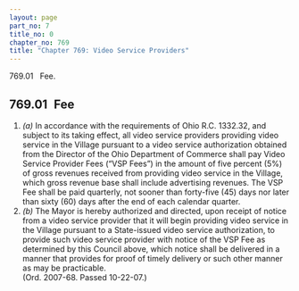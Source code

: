 ```yaml
---
layout: page
part_no: 7
title_no: 0
chapter_no: 769
title: "Chapter 769: Video Service Providers"
---
```


769.01   Fee.

## 769.01   Fee

<p class="Markdown-list--a-1-A"></p>

1. _(a)_ In accordance with the requirements of Ohio R.C. 1332.32, and subject
to its taking effect, all video service providers providing video service in
the Village pursuant to a video service authorization obtained from the
Director of the Ohio Department of Commerce shall pay Video Service Provider
Fees (“VSP Fees”) in the amount of five percent (5%) of gross revenues received
from providing video service in the Village, which gross revenue base shall
include advertising revenues. The VSP Fee shall be paid quarterly, not sooner
than forty-five (45) days nor later than sixty (60) days after the end of each
calendar quarter.
2. _(b)_ The Mayor is hereby authorized and directed, upon receipt of notice
from a video service provider that it will begin providing video service in the
Village pursuant to a State-issued video service authorization, to provide such
video service provider with notice of the VSP Fee as determined by this Council
above, which notice shall be delivered in a manner that provides for proof of
timely delivery or such other manner as may be practicable.  
(Ord. 2007-68. Passed 10-22-07.)
